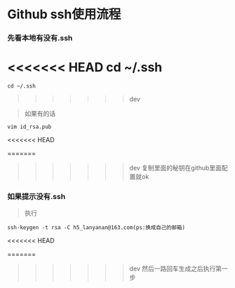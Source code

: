 # Github ssh使用流程

### 先看本地有没有.ssh
<<<<<<< HEAD
    cd ~/.ssh
=======
	cd ~/.ssh
>>>>>>> dev

> 如果有的话

	vim id_rsa.pub

<<<<<<< HEAD

=======
>>>>>>> dev
> 复制里面的秘钥在github里面配置就ok

### 如果提示没有.ssh
> 执行

   	ssh-keygen -t rsa -C h5_lanyanan@163.com(ps:换成自己的邮箱)
<<<<<<< HEAD
	
=======

>>>>>>> dev
> 然后一路回车生成之后执行第一步
